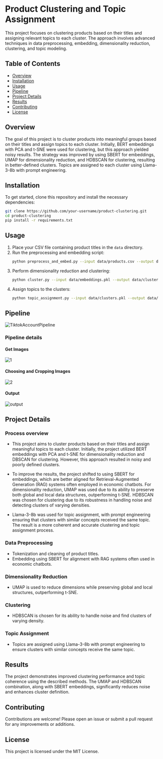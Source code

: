 # Product Clustering and Topic Assignment

This project focuses on clustering products based on their titles and assigning relevant topics to each cluster. The approach involves advanced techniques in data preprocessing, embedding, dimensionality reduction, clustering, and topic modeling.

## Table of Contents
- [Overview](#overview)
- [Installation](#installation)
- [Usage](#usage)
- [Pipeline](#pipeline)
- [Project Details](#project-details)
- [Results](#results)
- [Contributing](#contributing)
- [License](#license)

## Overview
The goal of this project is to cluster products into meaningful groups based on their titles and assign topics to each cluster. Initially, BERT embeddings with PCA and t-SNE were used for clustering, but this approach yielded noisy results. The strategy was improved by using SBERT for embeddings, UMAP for dimensionality reduction, and HDBSCAN for clustering, resulting in better-defined clusters. Topics are assigned to each cluster using Llama-3-8b with prompt engineering.

## Installation
To get started, clone this repository and install the necessary dependencies:

```bash
git clone https://github.com/your-username/product-clustering.git
cd product-clustering
pip install -r requirements.txt
```

## Usage
1. Place your CSV file containing product titles in the `data` directory.
2. Run the preprocessing and embedding script:
    ```bash
    python preprocess_and_embed.py --input data/products.csv --output data/embeddings.pkl
    ```
3. Perform dimensionality reduction and clustering:
    ```bash
    python cluster.py --input data/embeddings.pkl --output data/clusters.pkl
    ```
4. Assign topics to the clusters:
    ```bash
    python topic_assignment.py --input data/clusters.pkl --output data/topics.csv
    ```

## Pipeline
![TiktokAccountPipeline](https://github.com/QuangNguyen2910/ProductTitleClustering/assets/127973111/168205c7-9b17-4ecc-b1bd-a6a2a28b0db5)
### Pipeline details
#### Get Images
![1](https://github.com/QuangNguyen2910/ProductTitleClustering/assets/127973111/4fac5859-9232-43c1-9002-861875f9d852)
#### Choosing and Cropping Images
![2](https://github.com/QuangNguyen2910/ProductTitleClustering/assets/127973111/d28117cf-6c98-4814-a9d7-62b37b924af3)
#### Output
![output](https://github.com/QuangNguyen2910/ProductTitleClustering/assets/127973111/1579e964-310b-4a1b-a532-b521409ece01)


## Project Details
### Process overview
- This project aims to cluster products based on their titles and assign meaningful topics to each cluster. Initially, the project utilized BERT embeddings with PCA and t-SNE for dimensionality reduction and DBSCAN for clustering. However, this approach resulted in noisy and poorly defined clusters. 

- To improve the results, the project shifted to using SBERT for embeddings, which are better aligned for Retrieval-Augmented Generation (RAG) systems often employed in economic chatbots. For dimensionality reduction, UMAP was used due to its ability to preserve both global and local data structures, outperforming t-SNE. HDBSCAN was chosen for clustering due to its robustness in handling noise and detecting clusters of varying densities.

- Llama-3-8b was used for topic assignment, with prompt engineering ensuring that clusters with similar concepts received the same topic. The result is a more coherent and accurate clustering and topic assignment process.
### Data Preprocessing
- Tokenization and cleaning of product titles.
- Embedding using SBERT for alignment with RAG systems often used in economic chatbots.

### Dimensionality Reduction
- UMAP is used to reduce dimensions while preserving global and local structures, outperforming t-SNE.

### Clustering
- HDBSCAN is chosen for its ability to handle noise and find clusters of varying density.

### Topic Assignment
- Topics are assigned using Llama-3-8b with prompt engineering to ensure clusters with similar concepts receive the same topic.

## Results
The project demonstrates improved clustering performance and topic coherence using the described methods. The UMAP and HDBSCAN combination, along with SBERT embeddings, significantly reduces noise and enhances cluster definition.

## Contributing
Contributions are welcome! Please open an issue or submit a pull request for any improvements or additions.

## License
This project is licensed under the MIT License.
